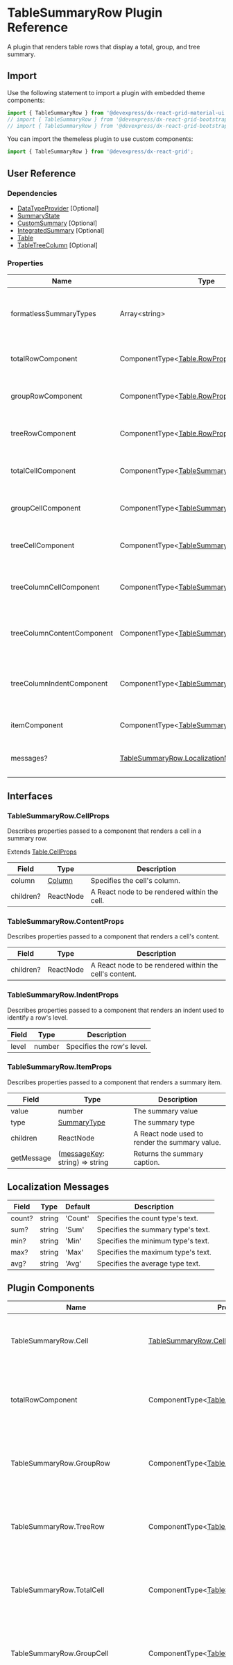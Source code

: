 # TableSummaryRow Plugin Reference

A plugin that renders table rows that display a total, group, and tree summary.

## Import

Use the following statement to import a plugin with embedded theme components:

```js
import { TableSummaryRow } from '@devexpress/dx-react-grid-material-ui';
// import { TableSummaryRow } from '@devexpress/dx-react-grid-bootstrap4';
// import { TableSummaryRow } from '@devexpress/dx-react-grid-bootstrap3';
```

You can import the themeless plugin to use custom components:

```js
import { TableSummaryRow } from '@devexpress/dx-react-grid';
```

## User Reference

### Dependencies

- [DataTypeProvider](data-type-provider.md) [Optional]
- [SummaryState](summary-state.md)
- [CustomSummary](custom-summary.md) [Optional]
- [IntegratedSummary](integrated-summary.md) [Optional]
- [Table](table.md)
- [TableTreeColumn](table-tree-column.md) [Optional]

### Properties

Name | Type | Default | Description
-----|------|---------|------------
formatlessSummaryTypes | Array&lt;string&gt; | | An array of summary types that the `DataTypeProvider` plugin should not format.
totalRowComponent | ComponentType&lt;[Table.RowProps](table.md#tablerowprops)&gt; | | A component that renders the total summary row.
groupRowComponent | ComponentType&lt;[Table.RowProps](table.md#tablerowprops)&gt; | | A component that renders a group summary row.
treeRowComponent | ComponentType&lt;[Table.RowProps](table.md#tablerowprops)&gt; | | A component that renders a tree summary row.
totalCellComponent | ComponentType&lt;[TableSummaryRow.CellProps](#tablesummaryrowcellprops)&gt; | | A component that renders a total summary cell.
groupCellComponent | ComponentType&lt;[TableSummaryRow.CellProps](#tablesummaryrowcellprops)&gt; | | A component that renders a group summary cell.
treeCellComponent | ComponentType&lt;[TableSummaryRow.CellProps](#tablesummaryrowcellprops)&gt; | | A component that renders a tree summary cell.
treeColumnCellComponent | ComponentType&lt;[TableSummaryRow.CellProps](#tablesummaryrowcellprops)&gt; | | A component that renders a summary cell within a tree column.
treeColumnContentComponent | ComponentType&lt;[TableSummaryRow.ContentProps](#tablesummaryrowcontentprops)&gt; | | A component that renders a summary cell's content within a tree column.
treeColumnIndentComponent | ComponentType&lt;[TableSummaryRow.IndentProps](#tablesummaryrowindentprops)&gt; | | A component that renders an indent used to identify a tree row level within a tree column.
itemComponent | ComponentType&lt;[TableSummaryRow.ItemProps](#tablesummaryrowitemprops)&gt; | | A component that renders a summary item.
messages? | [TableSummaryRow.LocalizationMessages](#localization-messages) | | An object that specifies localization messages.

## Interfaces

### TableSummaryRow.CellProps

Describes properties passed to a component that renders a cell in a summary row.

Extends [Table.CellProps](table.md#tablecellprops)

Field | Type | Description
------|------|------------
column | [Column](grid.md#column) | Specifies the cell's column.
children? | ReactNode | A React node to be rendered within the cell.

### TableSummaryRow.ContentProps

Describes properties passed to a component that renders a cell's content.

Field | Type | Description
------|------|------------
children? | ReactNode | A React node to be rendered within the cell's content.

### TableSummaryRow.IndentProps

Describes properties passed to a component that renders an indent used to identify a row's level.

Field | Type | Description
------|------|------------
level | number | Specifies the row's level.

### TableSummaryRow.ItemProps

Describes properties passed to a component that renders a summary item.

Field | Type | Description
------|------|------------
value | number | The summary value
type | [SummaryType](summary-state.md#summarytype) | The summary type
children | ReactNode | A React node used to render the summary value.
getMessage | ([messageKey](#localization-messages): string) => string | Returns the summary caption.

## Localization Messages

Field | Type | Default | Description
------|------|---------|------------
count? | string | 'Count' | Specifies the count type's text.
sum? | string | 'Sum' | Specifies the summary type's text.
min? | string | 'Min' | Specifies the minimum type's text.
max? | string | 'Max' | Specifies the maximum type's text.
avg? | string | 'Avg' | Specifies the average type text.

## Plugin Components

Name | Properties | Description
-----|------------|------------
TableSummaryRow.Cell | [TableSummaryRow.CellProps](#tablesummaryrowcellprops) | A component that renders a cell within a data row.
totalRowComponent | ComponentType&lt;[Table.RowProps](table.md#tablerowprops)&gt; | A component that renders the total summary row.
TableSummaryRow.GroupRow | ComponentType&lt;[Table.RowProps](table.md#tablerowprops)&gt; | A component that renders a group summary row.
TableSummaryRow.TreeRow | ComponentType&lt;[Table.RowProps](table.md#tablerowprops)&gt; | A component that renders a tree summary row.
TableSummaryRow.TotalCell | ComponentType&lt;[TableSummaryRow.CellProps](#tablesummaryrowcellprops)&gt; | A component that renders a total summary cell.
TableSummaryRow.GroupCell | ComponentType&lt;[TableSummaryRow.CellProps](#tablesummaryrowcellprops)&gt; | A component that renders a group summary cell.
TableSummaryRow.TreeCell | ComponentType&lt;[TableSummaryRow.CellProps](#tablesummaryrowcellprops)&gt; | A component that renders a tree summary cell.
TableSummaryRow.TreeColumnCell | ComponentType&lt;[TableSummaryRow.CellProps](#tablesummaryrowcellprops)&gt; | A component that renders a summary cell within a tree column.
TableSummaryRow.TreeColumnContent | ComponentType&lt;[TableSummaryRow.ContentProps](#tablesummaryrowcontentprops)&gt; | A component that renders a summary cell's content within a tree column.
TableSummaryRow.TreeColumnIndent | ComponentType&lt;[TableSummaryRow.IndentProps](#tablesummaryrowindentprops)&gt; | A component that renders an indent used to identify a tree row's level in a tree column.
TableSummaryRow.Item | ComponentType&lt;object&gt; | A component that renders a summary item.

Additional properties are added to the component's root element.

## Static Fields

Field | Type | Description
------|------|------------
TREE_ROW_TYPE | symbol | The tree summary row type's indentifier.
GROUP_ROW_TYPE | symbol | The group summary row type's indentifier.
TOTAL_ROW_TYPE | symbol | The total row type's indentifier.

## Plugin Developer Reference

### Imports

Name | Plugin | Type | Description
-----|--------|------|------------
tableBodyRows | [Getter](../../../dx-react-core/docs/reference/getter.md) | Array&lt;[TableRow](table.md#tablerow)&gt; | Table body rows.
tableFooterRows | [Getter](../../../dx-react-core/docs/reference/getter.md) | Array&lt;[TableRow](table.md#tablerow)&gt; | Table footer rows.
tableTreeColumnName | [Getter](../../../dx-react-core/docs/reference/getter.md) | string | The name of a column that is displayed as a tree.
getTreeRowLevel | [Getter](../../../dx-react-core/docs/reference/getter.md) | (row: any) => number | A function used to identify a node level in tree data structure.
getRowId | [Getter](../../../dx-react-core/docs/reference/getter.md) | (row: any) => number &#124; string | A function used to get a unique row identifier.
totalSummaryItems | [Getter](../../../dx-react-core/docs/reference/getter.md) | Array&lt;[SummaryItem](summary-state.md#summaryitem)&gt; | Total summary items.
groupSummaryItems | [Getter](../../../dx-react-core/docs/reference/getter.md) | Array&lt;[SummaryItem](summary-state.md#summaryitem)&gt; | Group summary items.
treeSummaryItems | [Getter](../../../dx-react-core/docs/reference/getter.md) | Array&lt;[SummaryItem](summary-state.md#summaryitem)&gt; | Summary items applied to rows that contain child rows.
totalSummaryValues | [Getter](../../../dx-react-core/docs/reference/getter.md) | Array&lt;any&gt; | Total summary values.
groupSummaryValues | [Getter](../../../dx-react-core/docs/reference/getter.md) | { [key: [GroupKey](grouping-state.md#groupkey)]: Array&lt;any&gt; } | Group summary values.
treeSummaryValues | [Getter](../../../dx-react-core/docs/reference/getter.md) | { [key: number &#124; string]: Array&lt;any&gt; } | Tree summary values.
tableCell | [Template](../../../dx-react-core/docs/reference/template.md) | [Table.CellProps](table.md#tablecellprops) | A template that renders a table cell.
tableRow | [Template](../../../dx-react-core/docs/reference/template.md) | [Table.RowProps](table.md#tablerowprops) | A template that renders a table row.

### Exports

Name | Plugin | Type | Description
-----|--------|------|------------
tableBodyRows | [Getter](../../../dx-react-core/docs/reference/getter.md) | Array&lt;[TableRow](table.md#tablerow)&gt; | Table body rows with group and tree summaries.
tableFooterRows | [Getter](../../../dx-react-core/docs/reference/getter.md) | Array&lt;[TableRow](table.md#tablerow)&gt; | Table footer rows with the total summary.
